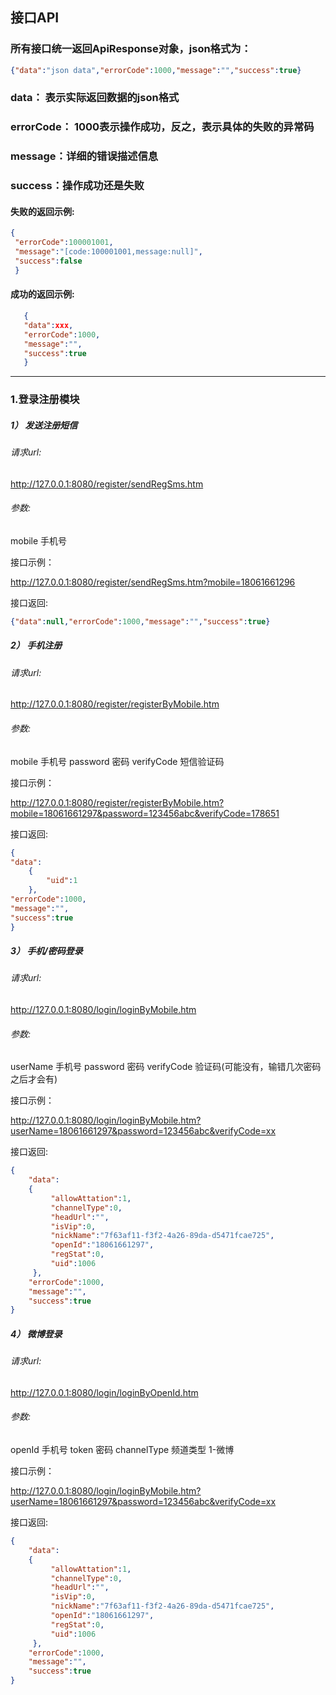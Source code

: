 ## 接口API


### 所有接口统一返回ApiResponse对象，json格式为：
```json
{"data":"json data","errorCode":1000,"message":"","success":true}
```

### data： 表示实际返回数据的json格式
### errorCode： 1000表示操作成功，反之，表示具体的失败的异常码
### message：详细的错误描述信息
### success：操作成功还是失败



#### 失败的返回示例:
```json
{
 "errorCode":100001001,
 "message":"[code:100001001,message:null]",
 "success":false
 }
```

#### 成功的返回示例:
```json
   {
   "data":xxx,
   "errorCode":1000,
   "message":"",
   "success":true
   }
```

--------- 
### 1.登录注册模块


##### 1）  发送注册短信

 
###### 请求url:
http://127.0.0.1:8080/register/sendRegSms.htm
###### 参数:
mobile 手机号 


接口示例：

http://127.0.0.1:8080/register/sendRegSms.htm?mobile=18061661296

接口返回:
```json
{"data":null,"errorCode":1000,"message":"","success":true}
```





##### 2）  手机注册

  
###### 请求url:
http://127.0.0.1:8080/register/registerByMobile.htm
###### 参数:
mobile 手机号 
password 密码
verifyCode 短信验证码

接口示例：

http://127.0.0.1:8080/register/registerByMobile.htm?mobile=18061661297&password=123456abc&verifyCode=178651

接口返回:
```json
{
"data":
    {
        "uid":1
    },
"errorCode":1000,
"message":"",
"success":true
}
```



##### 3）  手机/密码登录

  
###### 请求url:
http://127.0.0.1:8080/login/loginByMobile.htm
###### 参数:
userName 手机号 
password 密码
verifyCode 验证码(可能没有，输错几次密码之后才会有)

接口示例：

http://127.0.0.1:8080/login/loginByMobile.htm?userName=18061661297&password=123456abc&verifyCode=xx


接口返回:
```json
{
	"data":
	{
	     "allowAttation":1,
	     "channelType":0,
	     "headUrl":"",
	     "isVip":0,
	     "nickName":"7f63af11-f3f2-4a26-89da-d5471fcae725",
	     "openId":"18061661297",
	     "regStat":0,
	     "uid":1006
	 },
    "errorCode":1000,
    "message":"",
    "success":true
}
```


##### 4） 微博登录

  
  
###### 请求url:
http://127.0.0.1:8080/login/loginByOpenId.htm
###### 参数:
openId 手机号 
token 密码
channelType  频道类型  1-微博

接口示例：

http://127.0.0.1:8080/login/loginByMobile.htm?userName=18061661297&password=123456abc&verifyCode=xx


接口返回:
```json
{
	"data":
	{
	     "allowAttation":1,
	     "channelType":0,
	     "headUrl":"",
	     "isVip":0,
	     "nickName":"7f63af11-f3f2-4a26-89da-d5471fcae725",
	     "openId":"18061661297",
	     "regStat":0,
	     "uid":1006
	 },
    "errorCode":1000,
    "message":"",
    "success":true
}
```
